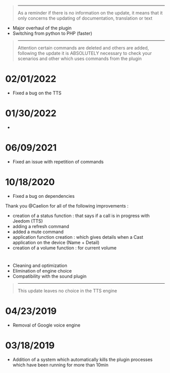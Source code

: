 # 

>****
>
>As a reminder if there is no information on the update, it means that it only concerns the updating of documentation, translation or text

- Major overhaul of the plugin 
- Switching from python to PHP (faster)

>****
>
>Attention certain commands are deleted and others are added, following the update it is ABSOLUTELY necessary to check your scenarios and other which uses commands from the plugin

# 02/01/2022

- Fixed a bug on the TTS

# 01/30/2022

- 

# 06/09/2021

- Fixed an issue with repetition of commands

# 10/18/2020

- Fixed a bug on dependencies

Thank you @Caelion for all of the following improvements :

- creation of a status function : that says if a call is in progress with Jeedom (TTS)
- adding a refresh command
- added a mute command
- application function creation : which gives details when a Cast application on the device (Name + Detail)
- creation of a volume function : for current volume

# 

- Cleaning and optimization
- Elimination of engine choice
- Compatibility with the sound plugin

>****
>
>This update leaves no choice in the TTS engine


# 04/23/2019

- Removal of Google voice engine

# 03/18/2019

- Addition of a system which automatically kills the plugin processes which have been running for more than 10min

